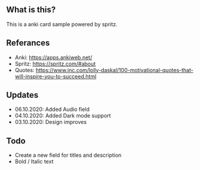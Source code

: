 ## What is this?

This is a anki card sample powered by spritz.

## Referances

- Anki: https://apps.ankiweb.net/
- Spritz: https://spritz.com/#about
- Quotes: https://www.inc.com/lolly-daskal/100-motivational-quotes-that-will-inspire-you-to-succeed.html

## Updates

- 06.10.2020: Added Audio field
- 04.10.2020: Added Dark mode support
- 03.10.2020: Design improves

## Todo

- Create a new field for titles and description
- Bold / Italic text
